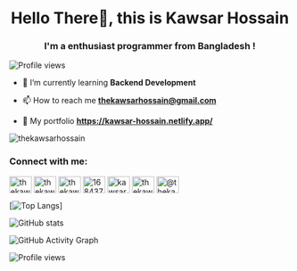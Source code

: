 <h1 align="center">Hello There👋, this is Kawsar Hossain</h1>
<h3 align="center">I'm a enthusiast programmer from Bangladesh !</h3>

![Profile views](https://gpvc.arturio.dev/thekawsarhossain)

- 🌱 I’m currently learning **Backend Development**

- 📫 How to reach me **thekawsarhossain@gmail.com**

- 🔗 My portfolio **https://kawsar-hossain.netlify.app/**

<p align="left"> <img
    src="https://komarev.com/ghpvc/?username=thekawsarhossain&label=Profile%20views&color=0e75b6&style=flat"
    alt="thekawsarhossain" /> </p>

<h3 align="left">Connect with me:</h3>
<p align="left">
  <a href="https://dev.to/thekawsarhossain" target="blank"><img align="center"
      src="https://cdn.jsdelivr.net/npm/simple-icons@3.0.1/icons/dev-dot-to.svg" alt="thekawsarhossain" height="30"
      width="40" /></a>
  <a href="https://twitter.com/thekawsarh" target="blank"><img align="center"
      src="https://raw.githubusercontent.com/rahuldkjain/github-profile-readme-generator/master/src/images/icons/Social/twitter.svg"
      alt="thekawsarh" height="30" width="40" /></a>
  <a href="https://linkedin.com/in/thekawsarhossain" target="blank"><img align="center"
      src="https://raw.githubusercontent.com/rahuldkjain/github-profile-readme-generator/master/src/images/icons/Social/linked-in-alt.svg"
      alt="thekawsarhossain" height="30" width="40" /></a>
  <a href="https://stackoverflow.com/users/16843759" target="blank"><img align="center"
      src="https://raw.githubusercontent.com/rahuldkjain/github-profile-readme-generator/master/src/images/icons/Social/stack-overflow.svg"
      alt="16843759" height="30" width="40" /></a>
  <a href="https://fb.com/kawsar.hossain318" target="blank"><img align="center"
      src="https://raw.githubusercontent.com/rahuldkjain/github-profile-readme-generator/master/src/images/icons/Social/facebook.svg"
      alt="kawsar.hossain318" height="30" width="40" /></a>
  <a href="https://instagram.com/thekawsarhossain" target="blank"><img align="center"
      src="https://raw.githubusercontent.com/rahuldkjain/github-profile-readme-generator/master/src/images/icons/Social/instagram.svg"
      alt="thekawsarhossain" height="30" width="40" /></a>
  <a href="https://medium.com/@thekawsarhossain" target="blank"><img align="center"
      src="https://raw.githubusercontent.com/rahuldkjain/github-profile-readme-generator/master/src/images/icons/Social/medium.svg"
      alt="@thekawsarhossain" height="30" width="40" /></a>
</p>


[![Top Langs](https://github-readme-stats.vercel.app/api/top-langs/?username=thekawsarhossain)]

![GitHub stats](https://github-readme-stats.vercel.app/api?username=thekawsarhossain&show_icons=true)

![GitHub Activity Graph](https://activity-graph.herokuapp.com/graph?username=thekawsarhossain)

![Profile views](https://gpvc.arturio.dev/thekawsarhossain)
